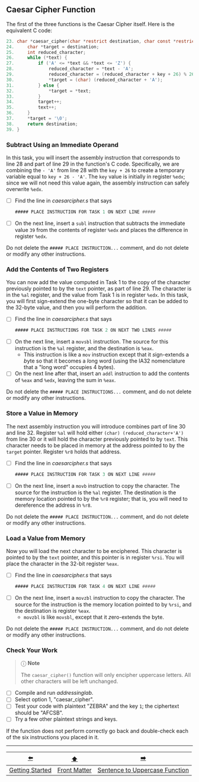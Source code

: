 ## Caesar Cipher Function

The first of the three functions is the Caesar Cipher itself.
Here is the equivalent C code:

```c
23. char *caesar_cipher(char *restrict destination, char const *restrict text, int key) {
24.     char *target = destination;
25.     int reduced_character;
26.     while (*text) {
27.         if ('A' <= *text && *text <= 'Z') {
28.             reduced_character = *text - 'A';
29.             reduced_character = (reduced_character + key + 26) % 26;
30.             *target = (char) (reduced_character + 'A');
31.         } else {
32.             *target = *text;
33.         }
34.         target++;
35.         text++;
36.     }
37.     *target = '\0';
38.     return destination;
39. }
```


### Subtract Using an Immediate Operand

[//]: # (Task 1)

In this task, you will insert the assembly instruction that corresponds to line&nbsp;28 and part of line&nbsp;29 in the function's C code.
Specifically, we are combining the `- 'A'` from line 28 with the `key + 26` to create a temporary variable equal to `key + 26 - 'A'`.
The `key` value is initially in register `%edx`;
since we will not need this value again, the assembly instruction can safely overwrite `%edx`.

- [ ] Find the line in *caesarcipher.s* that says
  ```asm
  ##### PLACE INSTRUCTION FOR TASK 1 ON NEXT LINE #####
  ```
- [ ] On the next line, insert a `subl` instruction that subtracts the immediate value `39` from the contents of register `%edx` and places the difference in register `%edx`.

Do not delete the `##### PLACE INSTRUCTION...` comment,
and do not delete or modify any other instructions.


### Add the Contents of Two Registers

[//]: # (Task 2)

You can now add the value computed in Task&nbsp;1 to the copy of the character previously pointed to by the `text` pointer, as part of line&nbsp;29.
The character is in the `%al` register, and the value from Task&nbsp;1 is in register `%edx`.
In this task,
you will first sign-extend the one-byte character so that it can be added to the 32-byte value,
and then you will perform the addition.

- [ ] Find the line in *caesarcipher.s* that says
  ```asm
  ##### PLACE INSTRUCTIONS FOR TASK 2 ON NEXT TWO LINES #####
  ```
- [ ] On the next line, insert a `movsbl` instruction.
  The source for this instruction is the `%al` register, and the destination is `%eax`.
  - This instruction is like a `mov` instruction except that it *s*ign-extends a *b*yte so that it becomes a *l*ong word (using the IA32 nomenclature that a "long word" occupies 4 bytes).
- [ ] On the next line after that, insert an `addl` instruction to add the contents of `%eax` and `%edx`, leaving the sum in `%eax`.

Do not delete the `##### PLACE INSTRUCTIONS...` comment,
and do not delete or modify any other instructions.


### Store a Value in Memory

[//]: # (Task 3)

The next assembly instruction you will introduce combines part of line&nbsp;30 and line&nbsp;32.
Register `%al` will hold either `(char) (reduced_character+'A')` from line&nbsp;30 or it will hold the character previously pointed to by `text`. 
This character needs to be placed in memory at the address pointed to by the `target` pointer.
Register `%r8` holds that address.

- [ ] Find the line in *caesarcipher.s* that says
  ```asm
  ##### PLACE INSTRUCTION FOR TASK 3 ON NEXT LINE #####
  ```
- [ ] On the next line, insert a `movb` instruction to copy the character.
  The source for the instruction is the `%al` register.
  The destination is the memory location pointed to by the `%r8` register;
  that is, you will need to dereference the address in `%r8`.

Do not delete the `##### PLACE INSTRUCTION...` comment,
and do not delete or modify any other instructions.


### Load a Value from Memory

[//]: # (Task 4)

Now you will load the next character to be enciphered.
This character is pointed to by the `text` pointer, 
and this pointer is in register `%rsi`. 
You will place the character in the 32-bit register `%eax`.

- [ ] Find the line in *caesarcipher.s* that says
  ```asm
  ##### PLACE INSTRUCTION FOR TASK 4 ON NEXT LINE #####
  ```
- [ ] On the next line, insert a `movzbl` instruction to copy the character.
  The source for the instruction is the memory location pointed to by `%rsi`,
  and the destination is register `%eax`.
  - `movzbl` is like `movsbl`, except that it *z*ero-extends the byte.
 
Do not delete the `##### PLACE INSTRUCTION...` comment,
and do not delete or modify any other instructions.


### Check Your Work

> ⓘ **Note**
> 
> The `caesar_cipher()` function will only encipher uppercase letters.
> All other characters will be left unchanged.

- [ ] Compile and run *addressinglab*.
- [ ] Select option 1, "caesar_cipher".
- [ ] Test your code with plaintext "ZEBRA" and the key `1`; the ciphertext should be "AFCSB".
- [ ] Try a few other plaintext strings and keys.

If the function does not perform correctly go back and double-check each of the six instructions you placed in it.


---

|        [⬅️](01-getting-started.md)         |      [⬆️](../README.md)      |               [➡️](03-capitalization.md)               |
|:------------------------------------------:|:----------------------------:|:------------------------------------------------------:|
|  [Getting Started](01-getting-started.md)  | [Front Matter](../README.md) | [Sentence to Uppercase Function](03-capitalization.md) |
